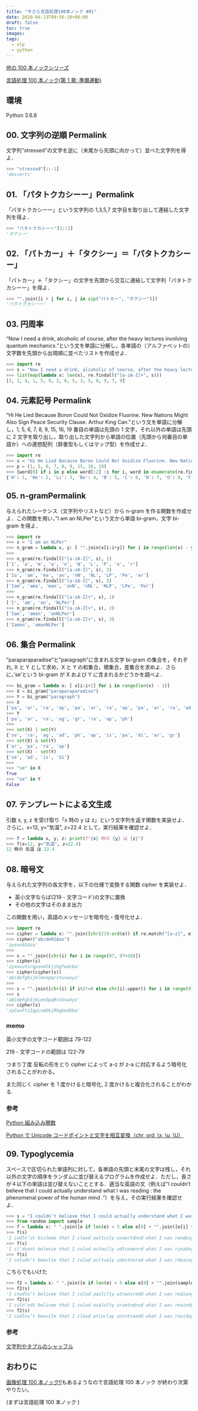 ```yaml
---
title: "今さら言語処理100本ノック #01"
date: 2020-04-13T09:56:10+09:00
draft: false
toc: true
images:
tags:
  - nlp
  - python
---
```


[他の 100 本ノックシリーズ](/posts/100series/)

[言語処理 100 本ノック(第 1 章: 準備運動)](https://nlp100.github.io/ja/ch01.html)

## 環境

Python 3.6.8

## 00. 文字列の逆順 Permalink

文字列”stressed”の文字を逆に（末尾から先頭に向かって）並べた文字列を得よ．

```python
>>> "stressed"[::-1]
'desserts'
```

## 01. 「パタトクカシーー」Permalink

「パタトクカシーー」という文字列の 1,3,5,7 文字目を取り出して連結した文字列を得よ．

```python
>>> "パタトクカシーー"[1::2]
'タクシー'
```

## 02. 「パトカー」＋「タクシー」＝「パタトクカシーー」

「パトカー」＋「タクシー」の文字を先頭から交互に連結して文字列「パタトクカシーー」を得よ．

```python
>>> "".join([i + j for i, j in zip("パトカー", "タクシー")])
'パタトクカシーー'
```

## 03. 円周率

“Now I need a drink, alcoholic of course, after the heavy lectures involving quantum mechanics.”という文を単語に分解し，各単語の（アルファベットの）文字数を先頭から出現順に並べたリストを作成せよ．

```python
>>> import re
>>> s = "Now I need a drink, alcoholic of course, after the heavy lectures involving quantum mechanics."
>>> list(map(lambda x: len(x), re.findall("[a-zA-Z]+", s)))
[3, 1, 4, 1, 5, 9, 2, 6, 5, 3, 5, 8, 9, 7, 9]
```

## 04. 元素記号 Permalink

“Hi He Lied Because Boron Could Not Oxidize Fluorine. New Nations Might Also Sign Peace Security Clause. Arthur King Can.”という文を単語に分解し，1, 5, 6, 7, 8, 9, 15, 16, 19 番目の単語は先頭の 1 文字，それ以外の単語は先頭に 2 文字を取り出し，取り出した文字列から単語の位置（先頭から何番目の単語か）への連想配列（辞書型もしくはマップ型）を作成せよ．

```python
>>> import re
>>> s = "Hi He Lied Because Boron Could Not Oxidize Fluorine. New Nations Might Also Sign Peace Security Clause. Arthur King Can."
>>> p = (1, 5, 6, 7, 8, 9, 15, 16, 19)
>>> {word[0] if i in p else word[:2] :i for i, word in enumerate(re.findall("[a-zA-Z]+", s), start=1)}
{'H': 1, 'He': 2, 'Li': 3, 'Be': 4, 'B': 5, 'C': 6, 'N': 7, 'O': 8, 'F': 9, 'Ne': 10, 'Na': 11, 'Mi': 12, 'Al': 13, 'Si': 14, 'P': 15, 'S': 16, 'Cl': 17, 'Ar': 18, 'K': 19, 'Ca': 20}
```

## 05. n-gramPermalink

与えられたシーケンス（文字列やリストなど）から n-gram を作る関数を作成せよ．この関数を用い，”I am an NLPer”という文から単語 bi-gram，文字 bi-gram を得よ．

```python
>>> import re
>>> s = "I am an NLPer"
>>> n_gram = lambda x, y: [ "".join(x[i:i+y]) for i in range(len(x) - y + 1) ]
>>>
>>> n_gram(re.findall("[a-zA-Z]", s), 1)
['I', 'a', 'm', 'a', 'n', 'N', 'L', 'P', 'e', 'r']
>>> n_gram(re.findall("[a-zA-Z]", s), 2)
['Ia', 'am', 'ma', 'an', 'nN', 'NL', 'LP', 'Pe', 'er']
>>> n_gram(re.findall("[a-zA-Z]", s), 3)
['Iam', 'ama', 'man', 'anN', 'nNL', 'NLP', 'LPe', 'Per']
>>>
>>> n_gram(re.findall("[a-zA-Z]+", s), 1)
['I', 'am', 'an', 'NLPer']
>>> n_gram(re.findall("[a-zA-Z]+", s), 2)
['Iam', 'aman', 'anNLPer']
>>> n_gram(re.findall("[a-zA-Z]+", s), 3)
['Iaman', 'amanNLPer']
```

## 06. 集合 Permalink

“paraparaparadise”と”paragraph”に含まれる文字 bi-gram の集合を，それぞれ, X と Y として求め，X と Y の和集合，積集合，差集合を求めよ．さらに，’se’という bi-gram が X および Y に含まれるかどうかを調べよ．

```python
>>> bi_gram = lambda x: [ x[i:i+2] for i in range(len(x) - 1)]
>>> X = bi_gram("paraparaparadise")
>>> Y = bi_gram("paragraph")
>>> X
['pa', 'ar', 'ra', 'ap', 'pa', 'ar', 'ra', 'ap', 'pa', 'ar', 'ra', 'ad', 'di', 'is', 'se']
>>> Y
['pa', 'ar', 'ra', 'ag', 'gr', 'ra', 'ap', 'ph']
>>>
>>> set(X) | set(Y)
{'se', 'ra', 'ag', 'ad', 'ph', 'ap', 'is', 'pa', 'di', 'ar', 'gr'}
>>> set(X) & set(Y)
{'ar', 'pa', 'ra', 'ap'}
>>> set(X) - set(Y)
{'se', 'ad', 'is', 'di'}
>>>
>>> "se" in X
True
>>> "se" in Y
False
```

## 07. テンプレートによる文生成

引数 x, y, z を受け取り「x 時の y は z」という文字列を返す関数を実装せよ．さらに，x=12, y=”気温”, z=22.4 として，実行結果を確認せよ．

```python
>>> f = lambda x, y, z: print(f"{x} 時の {y} は {z}")
>>> f(x=12, y="気温", z=22.4)
12 時の 気温 は 22.4
```

## 08. 暗号文

与えられた文字列の各文字を，以下の仕様で変換する関数 cipher を実装せよ．

- 英小文字ならば(219 - 文字コード)の文字に置換
- その他の文字はそのまま出力

この関数を用い，英語のメッセージを暗号化・復号化せよ．

```python
>>> import re
>>> cipher = lambda x: "".join([chr(219-ord(e)) if re.match("[a-z]", e) else e for e in x])
>>> cipher("abcde01Aaz")
'zyxwv01Aza'
>>>
>>> s = "".join([chr(i) for i in range(97, 97+26)])
>>> cipher(s)
'zyxwvutsrqponmlkjihgfedcba'
>>> cipher(cipher(s))
'abcdefghijklmnopqrstuvwxyz'
>>>
>>> s = "".join([chr(i) if i%3!=0 else chr(i).upper() for i in range(97, 97+26)])
>>> s
'abCdeFghIjkLmnOpqRstUvwXyz'
>>> cipher(s)
'zyCwvFtsIqpLnmOkjRhgUedXba'
```

### memo

英小文字の文字コード範囲は 79-122

219 - 文字コードの範囲は 122-79

つまり丁度 反転の形をとり cipher によって a-z が z-a に対応するよう暗号化されることがわかる。

また同じく cipher を 1 度かけると暗号化, 2 度かけると複合化されることがわかる.

### 参考

[Python 組み込み関数](https://docs.python.org/ja/3/library/functions.html#ord)

[Python で Unicode コードポイントと文字を相互変換（chr, ord, \x, \u, \U）](https://note.nkmk.me/python-chr-ord-unicode-code-point/)

## 09. Typoglycemia

スペースで区切られた単語列に対して，各単語の先頭と末尾の文字は残し，それ以外の文字の順序をランダムに並び替えるプログラムを作成せよ．ただし，長さが４以下の単語は並び替えないこととする．適当な英語の文（例えば”I couldn’t believe that I could actually understand what I was reading : the phenomenal power of the human mind .”）を与え，その実行結果を確認せよ．

```python
>>> s = "I couldn’t believe that I could actually understand what I was reading : the phenomenal power of the human mind ."
>>> from random import sample
>>> f = lambda x: " ".join([e if len(e) < 5 else e[0] + "".join([e[i] for i in sample(range(1, len(e)-1), len(e)-2)]) + e[-1] for e in x.split()])
>>> f(s)
'I codln’ut bivleee that I cloud aaltculy usaertdnnd what I was randeig : the pnnmeoahel peowr of the hmuan mind .'
>>> f(s)
'I cl’duont belevie that I colud actaully udtsnaenrd what I was rieadng : the pmnehoeanl pewor of the huamn mind .'
>>> f(s)
'I coludn’t beevlie that I culod acltualy udestnnrad what I was rdeaing : the pnmoneehal power of the hmaun mind .'
```

こちらでもいけた

```python
>>> f2 = lambda x: " ".join([e if len(e) < 5 else e[0] + "".join(sample(e[1:-1], len(e[1:-1]))) + e[-1] for e in x.split()])
>>> f2(s)
'I cnudlo’t belivee that I colud aaulclty utnansredd what I was rediang : the pahemnneol peowr of the hamun mind .'
>>> f2(s)
'I culn’odt belivee that I culod acalulty uraetndnsd what I was reaindg : the pennoeamhl peowr of the haumn mind .'
>>> f2(s)
'I codlnu’t beevile that I cloud atluclay unrntsaedd what I was rneidag : the paeehnomnl peowr of the hmaun mind .'
```

### 参考

[文字列やタプルのシャッフル](https://note.nkmk.me/python-random-shuffle/#_1)

## おわりに

[画像処理 100 本ノック!!](https://github.com/yoyoyo-yo/Gasyori100knock)もあるようなので言語処理 100 本ノック が終わり次第やりたい。

(まずは言語処理 100 本ノック )
